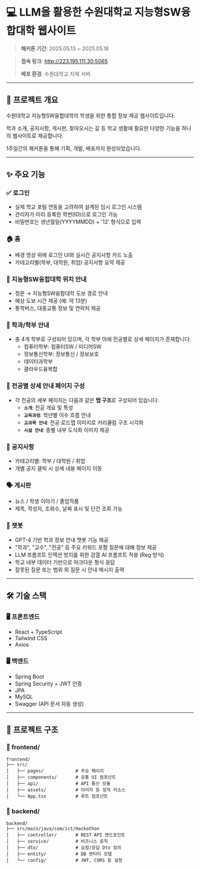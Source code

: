 # 💻 LLM을 활용한 수원대학교 지능형SW융합대학 웹사이트

> **해커톤 기간**: 2025.05.13 ~ 2025.05.18
> 

> **접속 링크**: http://223.195.111.30:5065
> 
> 
> **배포 환경**: 수원대학교 자체 서버
> 

---

## 📌 프로젝트 개요

수원대학교 지능형SW융합대학의 학생을 위한 통합 정보 제공 웹사이트입니다.

학과 소개, 공지사항, 게시판, 찾아오시는 길 등 학교 생활에 필요한 다양한 기능을 하나의 웹사이트로 제공합니다.

1주일간의 해커톤을 통해 기획, 개발, 배포까지 완성되었습니다.

---

## ✨ 주요 기능

### ✅ 로그인

- 실제 학교 포털 연동을 고려하여 설계된 임시 로그인 시스템
- 관리자가 미리 등록한 학번(ID)으로 로그인 가능
- 비밀번호는 생년월일(YYYYMMDD) + '12' 형식으로 입력

### 🏠 홈

- 배경 영상 위에 로그인 UI와 실시간 공지사항 카드 노출
- 카테고리별(학부, 대학원, 취업) 공지사항 요약 제공

### 🧭 지능형SW융합대학 위치 안내

- 정문 → 지능형SW융합대학 도보 경로 안내
- 예상 도보 시간 제공 (예: 약 13분)
- 통학버스, 대중교통 정보 및 연락처 제공

### 🏢 학과/학부 안내

- 총 4개 학부로 구성되어 있으며, 각 학부 아래 전공별로 상세 페이지가 존재합니다:
    - 컴퓨터학부: 컴퓨터SW / 미디어SW
    - 정보통신학부: 정보통신 / 정보보호
    - 데이터과학부
    - 클라우드융복합

### 📄 전공별 상세 안내 페이지 구성

- 각 전공의 세부 페이지는 다음과 같은 **탭 구조**로 구성되어 있습니다:
    - **`소개`**: 전공 개요 및 특성
    - **`교육과정`**: 학년별 이수 흐름 안내
    - **`교과목 안내`**: 전공 로드맵 이미지로 커리큘럼 구조 시각화
    - **`시설 안내`**: 층별 내부 도식화 이미지 제공

### 📣 공지사항

- 카테고리별: 학부 / 대학원 / 취업
- 개별 공지 클릭 시 상세 내용 페이지 이동

### 🗣️ 게시판

- 뉴스 / 학생 이야기 / 졸업작품
- 제목, 작성자, 조회수, 날짜 표시 및 단건 조회 가능

### 🤖 챗봇

- GPT-4 기반 학과 정보 안내 챗봇 기능 제공
- "학과", "교수", "전공" 등 주요 키워드 포함 질문에 대해 정보 제공
- LLM 프롬프트 인젝션 방지를 위한 검열 AI 프롬프트 적용 (Reg 방식)
- 학교 내부 데이터 기반으로 마크다운 형식 응답
- 잘못된 질문 또는 범위 외 질문 시 안내 메시지 출력

---

## 🛠 기술 스택

### 🖥 프론트엔드

- React + TypeScript
- Tailwind CSS
- Axios

### 🖥 백엔드

- Spring Boot
- Spring Security + JWT 인증
- JPA
- MySQL
- Swagger (API 문서 자동 생성)

---

## 📁 프로젝트 구조

### 📁 frontend/

```
frontend/
├── src/
│   ├── pages/            # 주요 페이지
│   ├── components/       # 공통 UI 컴포넌트
│   ├── api/              # API 통신 모듈
│   ├── assets/           # 이미지 등 정적 리소스
│   └── App.tsx           # 루트 컴포넌트
```

### 📁 backend/

```
backend/
├── src/main/java/com/ict/Hackathon
│   ├── controller/       # REST API 엔드포인트
│   ├── service/          # 비즈니스 로직
│   ├── dto/              # 요청/응답 Dto 정의
│   ├── entity/           # DB 엔티티 모델
│   └── config/           # JWT, CORS 등 설정
```
